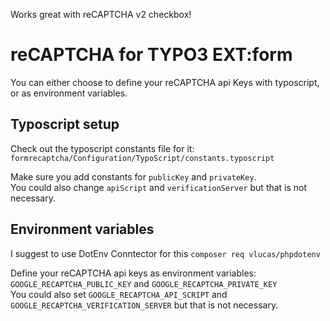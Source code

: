 Works great with reCAPTCHA v2 checkbox!

# reCAPTCHA for TYPO3 EXT:form

You can either choose to define your reCAPTCHA api Keys with typoscript,
or as environment variables.

## Typoscript setup 
Check out the typoscript constants file for it: `formrecaptcha/Configuration/TypoScript/constants.typoscript`

Make sure you add constants for 
`publicKey` and `privateKey`.<br /> 
You could also change `apiScript` and `verificationServer` but that is not necessary.

## Environment variables
I suggest to use DotEnv Conntector for this `composer req vlucas/phpdotenv`

Define your reCAPTCHA api keys as environment variables: \
`GOOGLE_RECAPTCHA_PUBLIC_KEY` and `GOOGLE_RECAPTCHA_PRIVATE_KEY` <br /> 
You could also set 
`GOOGLE_RECAPTCHA_API_SCRIPT`
and
`GOOGLE_RECAPTCHA_VERIFICATION_SERVER`
but that is not necessary.
 
